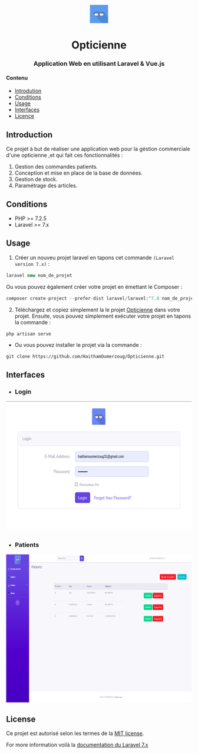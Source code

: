 <p align="center"><img alt="https://github.com/HaithamOumerzoug/Opticienne" src="public/Images/logo.png" href="" width="50" height="50"></p>

<p align="center">
<h1 align="center">Opticienne</h1>
<h3 align="center">Application Web en utilisant Laravel & Vue.js</h3>

#### Contenu
* [Introdution](#introduction)
* [Conditions](#conditions)
* [Usage](#usage)
* [Interfaces](#interfaces)
* [Licence](#licence)

## Introduction
Ce projet à but de réaliser une application web pour la géstion commerciale d'une opticienne ,et qui fait ces fonctionnalités :
1. Gestion des commandes patients.
1. Conception et mise en place de la base de données.
1. Gestion de stock.
1. Paramétrage des articles.

## Conditions 
- PHP  >= 7.2.5
- Laravel >= 7.x

## Usage
1. Créer un nouveu projet laravel en tapons cet commande `(Laravel version 7.x)` :
```php 
laravel new nom_de_projet
```
Ou vous pouvez également créer votre projet en émettant le Composer :
```php
composer create-project --prefer-dist laravel/laravel:^7.0 nom_de_projet
```
2. Téléchargez et copiez simplement la le projet [Opticienne](https://github.com/HaithamOumerzoug/Opticienne) dans votre projet.
Ensuite, vous pouvez simplement exécuter votre projet en tapons la commande :
```php 
php artisan serve
```
- Ou vous pouvez installer le projet via la commande :
```git
git clone https://github.com/HaithamOumerzoug/Opticienne.git
```
## Interfaces
* ### Login
<p align="left">
  <img alt="" src="public/Images/Login.png" width="617" height="352">
</p>

* ### Patients
<p align="left">
  <img alt="" src="public/Images/Patient.png" width="700" height="400">
</p>




## License

Ce projet est autorisé selon les termes de la [MIT license](https://opensource.org/licenses/MIT).

For more information voilà la [documentation du Laravel 7.x](https://laravel.com/docs/7.x/)